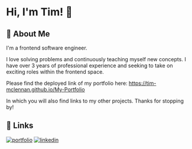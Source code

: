 # Hi, I'm Tim! 👋


## 🚀 About Me
I'm a frontend software engineer. 

I love solving problems and continuously teaching myself new concepts. I have over 3 years of professional experience and seeking to take on exciting roles within the frontend space. 

Please find the deployed link of my portfolio here: 
https://tim-mclennan.github.io/My-Portfolio

In which you will also find links to my other projects. Thanks for stopping by!

## 🔗 Links
[![portfolio](https://img.shields.io/badge/my_portfolio-000?style=for-the-badge&logo=ko-fi&logoColor=white)](https://github.com/Tim-Mclennan/My-Portfolio)
[![linkedin](https://img.shields.io/badge/linkedin-0A66C2?style=for-the-badge&logo=linkedin&logoColor=white)](https://www.linkedin.com/in/tim-mclennan-0563341aa/)


